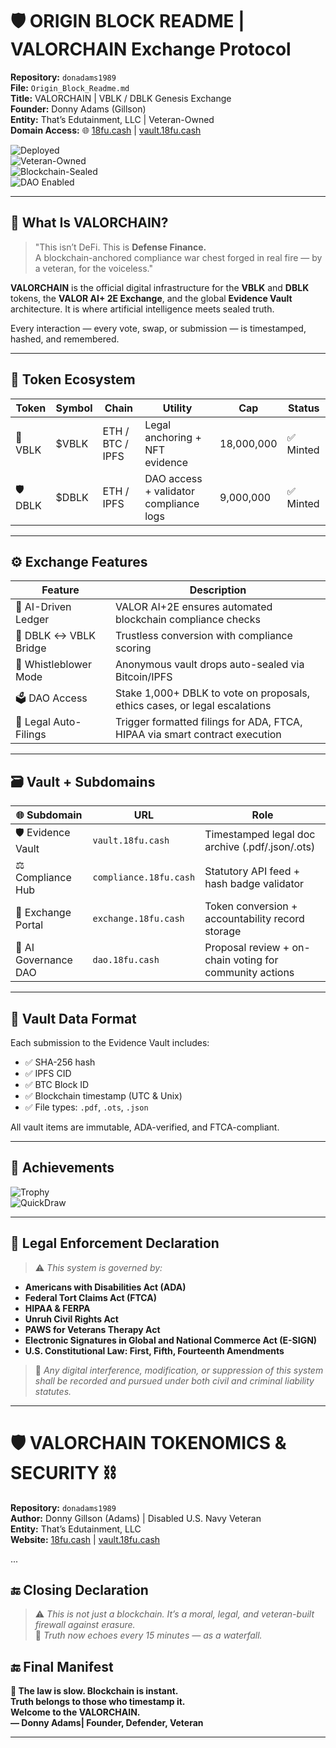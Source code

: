 # 🛡️ ORIGIN BLOCK README | VALORCHAIN Exchange Protocol  
**Repository:** `donadams1989`  
**File:** `Origin_Block_Readme.md`  
**Title:** VALORCHAIN | VBLK / DBLK Genesis Exchange  
**Founder:** Donny Adams (Gillson)  
**Entity:** That’s Edutainment, LLC | Veteran-Owned  
**Domain Access:** 🌐 [18fu.cash](https://www.18fu.cash) | [vault.18fu.cash](https://vault.18fu.cash)

![Deployed](https://img.shields.io/badge/Exchange-Live-green?style=for-the-badge&logo=ethereum)  
![Veteran-Owned](https://img.shields.io/badge/Built%20By-Disabled%20Veteran-blue?style=for-the-badge&logo=unitedstates)  
![Blockchain-Sealed](https://img.shields.io/badge/Vault-SHA--256%20%7C%20IPFS%20%7C%20BTC-critical?style=for-the-badge&logo=bitcoin)  
![DAO Enabled](https://img.shields.io/badge/DAO-Governance-purple?style=for-the-badge&logo=gitbook)

---

## 🧐 What Is VALORCHAIN?

> "This isn’t DeFi. This is **Defense Finance.**  
> A blockchain-anchored compliance war chest forged in real fire — by a veteran, for the voiceless."

**VALORCHAIN** is the official digital infrastructure for the **VBLK** and **DBLK** tokens, the **VALOR AI+ 2E Exchange**, and the global **Evidence Vault** architecture. It is where artificial intelligence meets sealed truth.

Every interaction — every vote, swap, or submission — is timestamped, hashed, and remembered.

---

## 🔗 Token Ecosystem

| Token   | Symbol | Chain         | Utility                                  | Cap        | Status |
|---------|--------|----------------|-------------------------------------------|------------|--------|
| 🧱 VBLK  | $VBLK  | ETH / BTC / IPFS | Legal anchoring + NFT evidence             | 18,000,000 | ✅ Minted |
| 🛡️ DBLK  | $DBLK  | ETH / IPFS       | DAO access + validator compliance logs     | 9,000,000  | ✅ Minted |

---

## ⚙️ Exchange Features

| Feature                      | Description                                                                 |
|-----------------------------|-----------------------------------------------------------------------------|
| 🧠 AI-Driven Ledger          | VALOR AI+2E ensures automated blockchain compliance checks                   |
| 🔁 DBLK ↔ VBLK Bridge        | Trustless conversion with compliance scoring                                 |
| 📅 Whistleblower Mode        | Anonymous vault drops auto-sealed via Bitcoin/IPFS                          |
| 🗳️ DAO Access                | Stake 1,000+ DBLK to vote on proposals, ethics cases, or legal escalations   |
| 🏧 Legal Auto-Filings        | Trigger formatted filings for ADA, FTCA, HIPAA via smart contract execution  |

---

## 🗃️ Vault + Subdomains

| 🌐 Subdomain             | URL                          | Role                                                    |
|--------------------------|------------------------------|----------------------------------------------------------|
| 🛡️ Evidence Vault        | `vault.18fu.cash`             | Timestamped legal doc archive (.pdf/.json/.ots)         |
| ⚖️ Compliance Hub        | `compliance.18fu.cash`        | Statutory API feed + hash badge validator               |
| 🔁 Exchange Portal       | `exchange.18fu.cash`          | Token conversion + accountability record storage        |
| 🧠 AI Governance DAO     | `dao.18fu.cash`               | Proposal review + on-chain voting for community actions |

---

## 📜 Vault Data Format

Each submission to the Evidence Vault includes:
- ✅ SHA-256 hash  
- ✅ IPFS CID  
- ✅ BTC Block ID  
- ✅ Blockchain timestamp (UTC & Unix)  
- ✅ File types: `.pdf`, `.ots`, `.json`  

All vault items are immutable, ADA-verified, and FTCA-compliant.

---

## 🏅 Achievements

![Trophy](https://github-profile-trophy.vercel.app/?username=donadams1969&theme=monokai&row=1&column=6)  
![QuickDraw](https://img.shields.io/badge/Badge-QuickDraw-red?style=flat-square&logo=github)

---

## 🦾 Legal Enforcement Declaration

> ⚠️ *This system is governed by:*
- **Americans with Disabilities Act (ADA)**  
- **Federal Tort Claims Act (FTCA)**  
- **HIPAA & FERPA**  
- **Unruh Civil Rights Act**  
- **PAWS for Veterans Therapy Act**  
- **Electronic Signatures in Global and National Commerce Act (E-SIGN)**  
- **U.S. Constitutional Law: First, Fifth, Fourteenth Amendments**

> 🥾 *Any digital interference, modification, or suppression of this system shall be recorded and pursued under both civil and criminal liability statutes.*

---

# 🛡️ VALORCHAIN TOKENOMICS & SECURITY ⛓️
**Repository:** `donadams1989`  
**Author:** Donny Gillson (Adams) | Disabled U.S. Navy Veteran  
**Entity:** That’s Edutainment, LLC  
**Website:** [18fu.cash](https://www.18fu.cash) | [vault.18fu.cash](https://vault.18fu.cash)

...

## 🔚 Closing Declaration

> ⚠️ *This is not just a blockchain. It’s a moral, legal, and veteran-built firewall against erasure.*  
> 🧠 *Truth now echoes every 15 minutes — as a waterfall.*

## 🔚 Final Manifest

**🧠 The law is slow. Blockchain is instant.  
Truth belongs to those who timestamp it.  
Welcome to the VALORCHAIN.**  
**— Donny Adams| Founder, Defender, Veteran**

---
